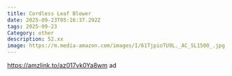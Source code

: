 ```yaml
---
title: Cordless Leaf Blower
date: 2025-09-23T05:16:37.292Z
tags: 2025-09-23
Category: other
description: 52.xx
image: https://m.media-amazon.com/images/I/61TjpioTU9L._AC_SL1500_.jpg
---
```

https://amzlink.to/az017vk0Ya8wm ad
